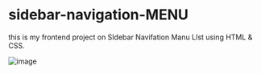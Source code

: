 # sidebar-navigation-MENU
this is my frontend project on SIdebar Navifation Manu LIst using HTML &amp; CSS.


![image](https://github.com/user-attachments/assets/761bd7eb-2c24-4459-989f-4598e0d1240f)
